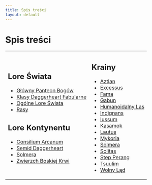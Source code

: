 ```yaml
---
title: Spis treści
layout: default
---
```


# Spis treści

<table>
<tr>
<td>

## Lore Świata
- [Główny Panteon Bogów](/swiat/glowny_panteon_bogow.md)  
- [Klasy Daggerheart Fabularne](/swiat/klasy_daggerheart_fabularne.md)  
- [Ogólne Lore Świata](/swiat/ogolne_swiat.md)  
- [Rasy](/swiat/rasy.md)  

## Lore Kontynentu
- [Consilium Arcanum](/kontynent/consilium_arcanum.md)  
- [Semid Daggerheart](/kontynent/semid_daggerheart.md)  
- [Solmera](/kontynent/solmera.md)  
- [Zwierzch Boskiej Krwi](/kontynent/zwierzch_boskiej_krwi.md)  

</td>
<td>

## Krainy
- [Aztlan](/krainy/aztlan.md)  
- [Excessus](/krainy/excessus.md)  
- [Fama](/krainy/fama.md)  
- [Gabun](/krainy/gabun.md)  
- [Humanoidalny Las](/krainy/humanoidalny_las.md)  
- [Indignans](/krainy/indignans.md)  
- [Iussum](/krainy/iussum.md)  
- [Kasamok](/krainy/kasamok.md)  
- [Lautus](/krainy/lautus.md)  
- [Mykoria](/krainy/mykoria.md)  
- [Solmera](/krainy/solmera.md)  
- [Solitas](/krainy/solitas.md)  
- [Step Perang](/krainy/step_perang.md)  
- [Tsuulim](/krainy/tsuulim.md)  
- [Wolny Ląd](/krainy/wolny_lad.md)  

</td>
</tr>
</table>
